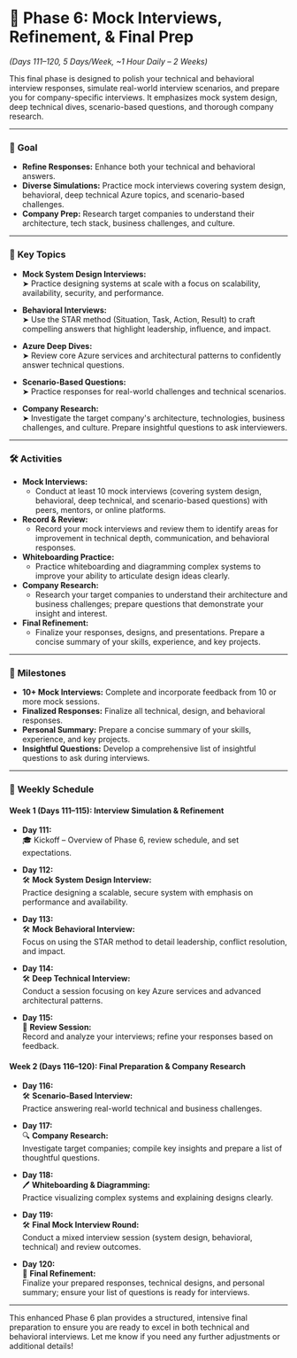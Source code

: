 # 🚀 Phase 6: Mock Interviews, Refinement, & Final Prep

_(Days 111–120, 5 Days/Week, ~1 Hour Daily – 2 Weeks)_

This final phase is designed to polish your technical and behavioral interview responses, simulate real-world interview scenarios, and prepare you for company-specific interviews. It emphasizes mock system design, deep technical dives, scenario-based questions, and thorough company research.

---

### 🎯 **Goal**

- **Refine Responses:** Enhance both your technical and behavioral answers.
- **Diverse Simulations:** Practice mock interviews covering system design, behavioral, deep technical Azure topics, and scenario-based challenges.
- **Company Prep:** Research target companies to understand their architecture, tech stack, business challenges, and culture.

---

### 📌 **Key Topics**

- **Mock System Design Interviews:**  
  ➤ Practice designing systems at scale with a focus on scalability, availability, security, and performance.

- **Behavioral Interviews:**  
  ➤ Use the STAR method (Situation, Task, Action, Result) to craft compelling answers that highlight leadership, influence, and impact.

- **Azure Deep Dives:**  
  ➤ Review core Azure services and architectural patterns to confidently answer technical questions.

- **Scenario-Based Questions:**  
  ➤ Practice responses for real-world challenges and technical scenarios.

- **Company Research:**  
  ➤ Investigate the target company's architecture, technologies, business challenges, and culture. Prepare insightful questions to ask interviewers.

---

### 🛠️ **Activities**

- **Mock Interviews:**
  - Conduct at least 10 mock interviews (covering system design, behavioral, deep technical, and scenario-based questions) with peers, mentors, or online platforms.
- **Record & Review:**
  - Record your mock interviews and review them to identify areas for improvement in technical depth, communication, and behavioral responses.
- **Whiteboarding Practice:**
  - Practice whiteboarding and diagramming complex systems to improve your ability to articulate design ideas clearly.
- **Company Research:**
  - Research your target companies to understand their architecture and business challenges; prepare questions that demonstrate your insight and interest.
- **Final Refinement:**
  - Finalize your responses, designs, and presentations. Prepare a concise summary of your skills, experience, and key projects.

---

### 🔹 **Milestones**

- **10+ Mock Interviews:** Complete and incorporate feedback from 10 or more mock sessions.
- **Finalized Responses:** Finalize all technical, design, and behavioral responses.
- **Personal Summary:** Prepare a concise summary of your skills, experience, and key projects.
- **Insightful Questions:** Develop a comprehensive list of insightful questions to ask during interviews.

---

### 📆 **Weekly Schedule**

#### **Week 1 (Days 111–115): Interview Simulation & Refinement**

- **Day 111:**  
  🎓 Kickoff – Overview of Phase 6, review schedule, and set expectations.

- **Day 112:**  
  🛠️ **Mock System Design Interview:**  
  Practice designing a scalable, secure system with emphasis on performance and availability.

- **Day 113:**  
  🛠️ **Mock Behavioral Interview:**  
  Focus on using the STAR method to detail leadership, conflict resolution, and impact.

- **Day 114:**  
  🛠️ **Deep Technical Interview:**  
  Conduct a session focusing on key Azure services and advanced architectural patterns.

- **Day 115:**  
  🔄 **Review Session:**  
  Record and analyze your interviews; refine your responses based on feedback.

#### **Week 2 (Days 116–120): Final Preparation & Company Research**

- **Day 116:**  
  🛠️ **Scenario-Based Interview:**  
  Practice answering real-world technical and business challenges.

- **Day 117:**  
  🔍 **Company Research:**  
  Investigate target companies; compile key insights and prepare a list of thoughtful questions.

- **Day 118:**  
  🖊️ **Whiteboarding & Diagramming:**  
  Practice visualizing complex systems and explaining designs clearly.

- **Day 119:**  
  🛠️ **Final Mock Interview Round:**  
  Conduct a mixed interview session (system design, behavioral, technical) and review outcomes.

- **Day 120:**  
  🔄 **Final Refinement:**  
  Finalize your prepared responses, technical designs, and personal summary; ensure your list of questions is ready for interviews.

---

This enhanced Phase 6 plan provides a structured, intensive final preparation to ensure you are ready to excel in both technical and behavioral interviews. Let me know if you need any further adjustments or additional details!
